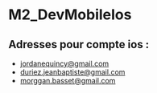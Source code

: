 # M2_DevMobileIos

## Adresses pour compte ios :
* jordanequincy@gmail.com
* duriez.jeanbaptiste@gmail.com
* morggan.basset@gmail.com
